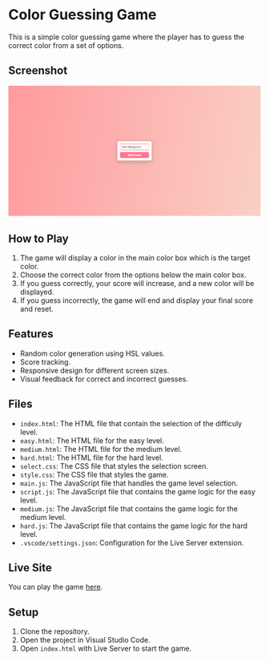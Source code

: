 # Color Guessing Game

This is a simple color guessing game where the player has to guess the correct color from a set of options.

## Screenshot

![Color Guessing Game Screenshot](Color.png)

## How to Play

1. The game will display a color in the main color box which is the target color.
2. Choose the correct color from the options below the main color box.
3. If you guess correctly, your score will increase, and a new color will be displayed.
4. If you guess incorrectly, the game will end and display your final score and reset.

## Features

- Random color generation using HSL values.
- Score tracking.
- Responsive design for different screen sizes.
- Visual feedback for correct and incorrect guesses.

## Files

- `index.html`: The HTML file that contain the selection of the difficuly level.
- `easy.html`: The HTML file for the easy level.
- `medium.html`: The HTML file for the medium level.
- `hard.html`: The HTML file for the hard level.
- `select.css`: The CSS file that styles the selection screen.
- `style.css`: The CSS file that styles the game.
- `main.js`: The JavaScript file that handles the game level selection.
- `script.js`: The JavaScript file that contains the game logic for the easy level.
- `medium.js`: The JavaScript file that contains the game logic for the medium level.
- `hard.js`: The JavaScript file that contains the game logic for the hard level.
- `.vscode/settings.json`: Configuration for the Live Server extension.

## Live Site

You can play the game [here](https://color-guess-game-five.vercel.app/).

## Setup

1. Clone the repository.
2. Open the project in Visual Studio Code.
3. Open `index.html` with Live Server to start the game.
